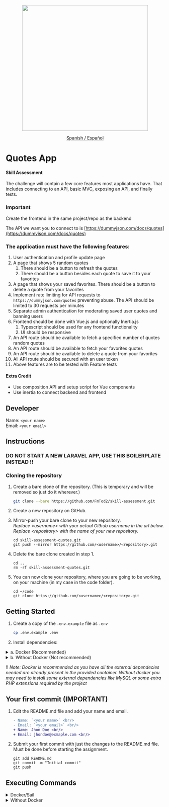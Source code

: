<p align="center"><a href="https://laravel.com" target="_blank"><img src="https://raw.githubusercontent.com/laravel/art/master/logo-lockup/5%20SVG/2%20CMYK/1%20Full%20Color/laravel-logolockup-cmyk-red.svg" width="400"></a></p>

<p align="center"><a href="./LEAME.md">Spanish / Español</a></p>

# Quotes App
#### Skill Assessment

The challenge will contain a few core features most applications have. That includes connecting to an API, basic MVC, exposing an API, and finally tests.

### Important
Create the frontend in the same project/repo as the backend

The API we want you to connect to is [https://dummyjson.com/docs/quotes](https://dummyjson.com/docs/quotes)

### The application must have the following features:
1. User authentication and profile update page
2. A page that shows 5 random quotes
    1. There should be a button to refresh the quotes
    2. There should be a button besides each quote to save it to your favorites
3. A page that shows your saved favorites. There should be a button to delete a quote from your favorites
4. Implement rate limiting for API requests to `https://dummyjson.com/quotes` preventing abuse. The API should be limited to 30 requests per minutes
5. Separate admin authentication for moderating saved user quotes and banning users
6. Frontend should be done with Vue.js and optionally Inertia.js
    1. Typescript should be used for any frontend functionality
    1. UI should be responsive
7. An API route should be available to fetch a specified number of quotes random quotes
8. An API route should be available to fetch your favorites quotes
9. An API route should be available to delete a quote from your favorites
10. All API route should be secured with an user token
11. Above features are to be tested with Feature tests

#### Extra Credit
* Use composition API and setup script for Vue components
* Use inertia to connect backend and frontend

## Developer
Name: `<your name>` <br/>
Email: `<your email>`<br/>

## Instructions
### DO NOT START A NEW LARAVEL APP, USE THIS BOILERPLATE INSTEAD !!

### Cloning the repository
1. Create a bare clone of the repository. (This is temporary and will be removed so just do it wherever.)
    ```bash
    git clone --bare https://github.com/FmTod2/skill-assessment.git
    ```

2. Create a new repository on GitHub.

3. Mirror-push your bare clone to your new repository.<br/>_Replace &lt;username&gt; with your actual Github username in the url below._<br/>_Replace &lt;repository&gt; with the name of your new repository._
    ```shell
    cd skill-assessment-quotes.git
    git push --mirror https://github.com/<username>/<repository>.git
    ```
4. Delete the bare clone created in step 1.
    ```shell
    cd ..
    rm -rf skill-assessment-quotes.git
    ```
   
5. You can now clone your repository, where you are going to be working, on your machine (in my case in the code folder).
    ```shell
    cd ~/code
    git clone https://github.com/<username>/<repository>.git
    ```

## Getting Started

1. Create a copy of the `.env.example` file as `.env`
    ```bash
    cp .env.example .env
    ```

2. Install dependencies:

<details>
<summary> a. Docker (Recommended)</summary>

3. Install composer dependecies
    ```shell
    docker run --rm \
        -u "$(id -u):$(id -g)" \
        -v $(pwd):/var/www/html \
        -w /var/www/html \
        laravelsail/php81-composer:latest \
        composer install --ignore-platform-reqs
    ```

4. Start the container (Sail):
    ```shell
    ./vendor/bin/sail up -d
    ```

5. Generate a new secret key:
    ```shell
    ./vendor/bin/sail artisan key:generate
    ```
</details>

<details>
<summary>b. Without Docker (Not recommended)</summary>

3. Install all required dependencies
    ```bash
    composer install
    ```

4. Generate a new secret key:
    ```shell
    php artisan key:generate
    ```

</details>

‼️ <i>Note: Docker is recommended as you have all the external dependecies needed are already present in the provided container. Without docker you may need to install some external dependencies like MySQL or some extra PHP extensions required by the project</i>

## Your first commit (IMPORTANT)
   
1. Edit the README.md file and add your name and email.
    ```diff
    - Name: `<your name>` <br/>
    - Email: `<your email>` <br/>
    + Name: Jhon Doe <br/>
    + Email: jhondoe@exmaple.com <br/>
    ```
   
2. Submit your first commit with just the changes to the README.md file. Must be done before starting the assignment.
    ```shell
    git add README.md
    git commit -m "Initial commit"
    git push
    ```

## Executing Commands

<details>
<summary>Docker/Sail</summary>

### PHP Commands
```shell
./vendor/bin/sail php --version
 
./vendor/bin/sail php script.php
```

### Composer Commands
```shell
./vendor/bin/sail composer require laravel/sanctum
```

### Artisan Commands
```shell
./vendor/bin/sail artisan queue:work
```

### Node / NPM Commands
```shell
./vendor/bin/sail node --version
 
./vendor/bin/sail npm run dev
```

If you wish, you may use Yarn instead of NPM:
```shell
./vendor/bin/sail yarn
```

### Running Tests
```shell
./vendor/bin/sail test

./vendor/bin/sail test --group orders
```

</details>

<details>
<summary>Without Docker</summary>

### Artisan Commands
```shell
php artisan serve
php artisan list
```

### Node / NPM Commands
```shell
npm run dev
// or
npm run build
```

### Running Tests
```shell
composer test
```

</details>
